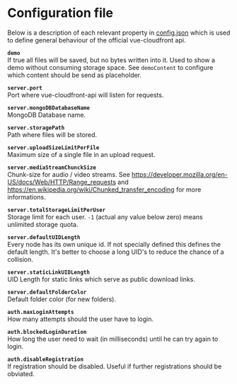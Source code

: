 # Configuration file
Below is a description of each relevant property in [config.json](https://github.com/Simonwep/vue-cloudfront-api/blob/master/config/config.json) which 
is used to define general behaviour of the official vue-cloudfront api.

**`demo`**  
If true all files will be saved, but no bytes written into it. Used to show a demo without consuming storage space.
See `demoContent` to configure which content should be send as placeholder.

**`server.port`**  
Port where vue-cloudfront-api will listen for requests.

**`server.mongoDBDatabaseName`**  
MongoDB Database name.

**`server.storagePath`**  
Path where files will be stored.

**`server.uploadSizeLimitPerFile`**  
Maximum size of a single file in an upload request.

**`server.mediaStreamChunckSize`**  
Chunk-size for audio / video streams. See https://developer.mozilla.org/en-US/docs/Web/HTTP/Range_requests and
https://en.wikipedia.org/wiki/Chunked_transfer_encoding for more informations.

**`server.totalStorageLimitPerUser`**  
Storage limit for each user. `-1` (actual any value below zero) means unlimited storage quota.

**`server.defaultUIDLength`**  
Every node has its own unique id. If not specially defined this defines the default length. 
It's better to choose a long UID's to reduce the chance of a collision.

**`server.staticLinkUIDLength`**  
UID Length for static links which serve as public download links.

**`server.defaultFolderColor`**  
Default folder color (for new folders).

**`auth.maxLoginAttempts`**  
How many attempts should the user have to login.

**`auth.blockedLoginDuration`**  
How long the user need to wait (in milliseconds) until he can try again to login.

**`auth.disableRegistration`**  
If registration should be disabled. Useful if further registrations should be obviated.
